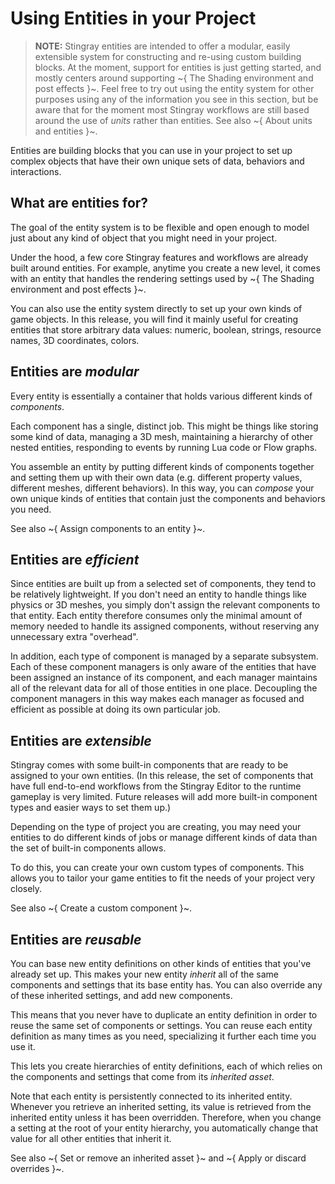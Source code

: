 # Using Entities in your Project

>	**NOTE:** Stingray entities are intended to offer a modular, easily extensible system for constructing and re-using custom building blocks. At the moment, support for entities is just getting started, and mostly centers around supporting ~{ The Shading environment and post effects }~. Feel free to try out using the entity system for other purposes using any of the information you see in this section, but be aware that for the moment most Stingray workflows are still based around the use of *units* rather than entities. See also ~{ About units and entities }~.

Entities are building blocks that you can use in your project to set up complex objects that have their own unique sets of data, behaviors and interactions.

## What are entities for?

The goal of the entity system is to be flexible and open enough to model just about any kind of object that you might need in your project.

Under the hood, a few core Stingray features and workflows are already built around entities. For example, anytime you create a new level, it comes with an entity that handles the rendering settings used by ~{ The Shading environment and post effects }~.

You can also use the entity system directly to set up your own kinds of game objects. In this release, you will find it mainly useful for creating entities that store arbitrary data values: numeric, boolean, strings, resource names, 3D coordinates, colors.

## Entities are *modular*

Every entity is essentially a container that holds various different kinds of *components*.

Each component has a single, distinct job. This might be things like storing some kind of data, managing a 3D mesh, maintaining a hierarchy of other nested entities, responding to events by running Lua code or Flow graphs.

You assemble an entity by putting different kinds of components together and setting them up with their own data (e.g. different property values, different meshes, different behaviors). In this way, you can *compose* your own unique kinds of entities that contain just the components and behaviors you need.

See also ~{ Assign components to an entity }~.

## Entities are *efficient*

Since entities are built up from a selected set of components, they tend to be relatively lightweight. If you don't need an entity to handle things like physics or 3D meshes, you simply don't assign the relevant components to that entity. Each entity therefore consumes only the minimal amount of memory needed to handle its assigned components, without reserving any unnecessary extra "overhead".

In addition, each type of component is managed by a separate subsystem. Each of these component managers is only aware of the entities that have been assigned an instance of its component, and each manager maintains all of the relevant data for all of those entities in one place. Decoupling the component managers in this way makes each manager as focused and efficient as possible at doing its own particular job.

## Entities are *extensible*

Stingray comes with some built-in components that are ready to be assigned to your own entities. (In this release, the set of components that have full end-to-end workflows from the Stingray Editor to the runtime gameplay is very limited. Future releases will add more built-in component types and easier ways to set them up.)

Depending on the type of project you are creating, you may need your entities to do different kinds of jobs or manage different kinds of data than the set of built-in components allows.

To do this, you can create your own custom types of components. This allows you to tailor your game entities to fit the needs of your project very closely.

See also ~{ Create a custom component }~.

## Entities are *reusable*

You can base new entity definitions on other kinds of entities that you've already set up. This makes your new entity *inherit* all of the same components and settings that its base entity has. You can also override any of these inherited settings, and add new components.

This means that you never have to duplicate an entity definition in order to reuse the same set of components or settings. You can reuse each entity definition as many times as you need, specializing it further each time you use it.

This lets you create hierarchies of entity definitions, each of which relies on the components and settings that come from its *inherited asset*.

Note that each entity is persistently connected to its inherited entity. Whenever you retrieve an inherited setting, its value is retrieved from the inherited entity unless it has been overridden. Therefore, when you change a setting at the root of your entity hierarchy, you automatically change that value for all other entities that inherit it.

See also ~{ Set or remove an inherited asset }~ and ~{ Apply or discard overrides }~.
